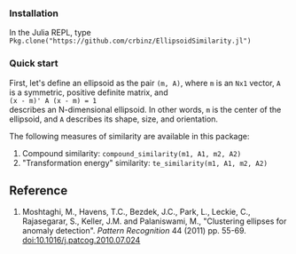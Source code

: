 ### Installation
In the Julia REPL, type
`Pkg.clone("https://github.com/crbinz/EllipsoidSimilarity.jl")`

### Quick start
First, let's define an ellipsoid as the pair `(m, A)`, where `m` is an `Nx1` vector, `A` is a symmetric, positive definite matrix, and  
`(x - m)' A (x - m) = 1`  
describes an N-dimensional ellipsoid. In other words, `m` is the center of the ellipsoid, and `A` describes its shape, size, and orientation.

The following measures of similarity are available in this package:

1. Compound similarity: `compound_similarity(m1, A1, m2, A2)`
1. "Transformation energy" similarity: `te_similarity(m1, A1, m2, A2)`

## Reference
1. Moshtaghi, M., Havens, T.C., Bezdek, J.C., Park, L., Leckie, C., Rajasegarar, S., Keller, J.M. and Palaniswami, M., "Clustering ellipses for anomaly detection". *Pattern Recognition* 44 (2011) pp. 55-69. [doi:10.1016/j.patcog.2010.07.024](http://dx.doi.org/10.1016/j.patcog.2010.07.024)
